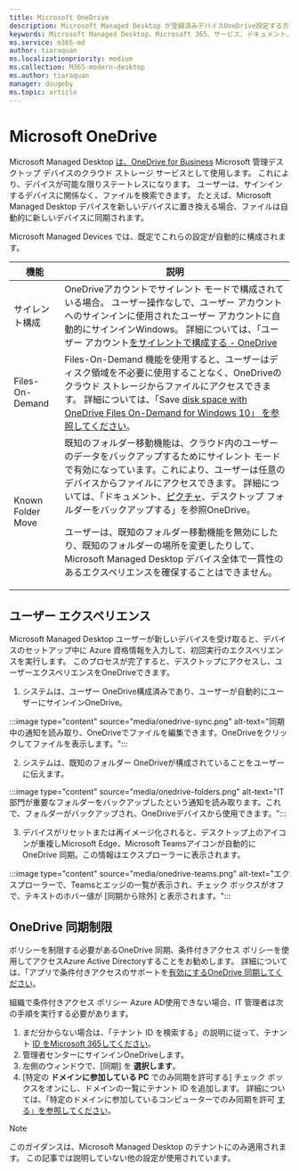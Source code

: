 ```yaml
---
title: Microsoft OneDrive
description: Microsoft Managed Desktop が登録済みデバイスOneDrive設定する方法
keywords: Microsoft Managed Desktop、Microsoft 365、サービス、ドキュメント、アプリ、line-of-business アプリ、LOB アプリ
ms.service: m365-md
author: tiaraquan
ms.localizationpriority: medium
ms.collection: M365-modern-desktop
ms.author: tiaraquan
manager: dougeby
ms.topic: article
---
```


# <a name="microsoft-onedrive"></a>Microsoft OneDrive

Microsoft Managed Desktop [は、OneDrive for Business](/onedrive/plan-onedrive-enterprise) Microsoft 管理デスクトップ デバイスのクラウド ストレージ サービスとして使用します。 これにより、デバイスが可能な限りステートレスになります。 ユーザーは、サインインするデバイスに関係なく、ファイルを検索できます。 たとえば、Microsoft Managed Desktop デバイスを新しいデバイスに置き換える場合、ファイルは自動的に新しいデバイスに同期されます。

Microsoft Managed Devices では、既定でこれらの設定が自動的に構成されます。

| 機能 | 説明 |
| ------ | ------ |
| サイレント構成 | OneDriveアカウントでサイレント モードで構成されている場合。 ユーザー操作なしで、ユーザー アカウントへのサインインに使用されたユーザー アカウントに自動的にサインインWindows。 詳細については、「ユーザー アカウント[をサイレントで構成する - OneDrive](/onedrive/use-silent-account-configuration) |
| Files-On-Demand | Files-On-Demand 機能を使用すると、ユーザーはディスク領域を不必要に使用することなく、OneDriveのクラウド ストレージからファイルにアクセスできます。 詳細については、「Save [disk space with OneDrive Files On-Demand for Windows 10」 を参照してください](https://support.microsoft.com/office/save-disk-space-with-onedrive-files-on-demand-for-windows-10-0e6860d3-d9f3-4971-b321-7092438fb38e)。 |
| Known Folder Move | 既知のフォルダー移動機能は、クラウド内のユーザーのデータをバックアップするためにサイレント モードで有効になっています。これにより、ユーザーは任意のデバイスからファイルにアクセスできます。 詳細については、「ドキュメント、[ピクチャ](https://support.microsoft.com/office/back-up-your-documents-pictures-and-desktop-folders-with-onedrive-d61a7930-a6fb-4b95-b28a-6552e77c3057)、デスクトップ フォルダーをバックアップする」を参照OneDrive。 <p> ユーザーは、既知のフォルダー移動機能を無効にしたり、既知のフォルダーの場所を変更したりして、Microsoft Managed Desktop デバイス全体で一貫性のあるエクスペリエンスを確保することはできません。</p>|

## <a name="user-experience"></a>ユーザー エクスペリエンス

Microsoft Managed Desktop ユーザーが新しいデバイスを受け取ると、デバイスのセットアップ中に Azure 資格情報を入力して、初回実行のエクスペリエンスを実行します。 このプロセスが完了すると、デスクトップにアクセスし、ユーザーエクスペリエンスをOneDriveできます。

1. システムは、ユーザー OneDrive構成済みであり、ユーザーが自動的にユーザーにサインインOneDrive。

:::image type="content" source="media/onedrive-sync.png" alt-text="同期中の通知を読み取り、OneDriveでファイルを編集できます。OneDriveをクリックしてファイルを表示します。":::

2. システムは、既知のフォルダー OneDriveが構成されていることをユーザーに伝えます。

:::image type="content" source="media/onedrive-folders.png" alt-text="IT 部門が重要なフォルダーをバックアップしたという通知を読み取ります。これで、フォルダーがバックアップされ、OneDriveデバイスから使用できます。":::

3. デバイスがリセットまたは再イメージ化されると、デスクトップ上のアイコンが重複しMicrosoft Edge、Microsoft Teamsアイコンが自動的にOneDrive 同期。この情報はエクスプローラーに表示されます。

:::image type="content" source="media/onedrive-teams.png" alt-text="エクスプローラーで、Teamsとエッジの一覧が表示され、チェック ボックスがオフで、テキストのホバー値が [同期から除外] と表示されます。":::

## <a name="onedrive-sync-restrictions"></a>OneDrive 同期制限

ポリシーを制限する必要があるOneDrive 同期、条件付きアクセス ポリシーを使用してアクセスAzure Active Directoryすることをお勧めします。 詳細については、「アプリで条件付きアクセスのサポートを[有効にするOneDrive 同期してください](/onedrive/enable-conditional-access)。

組織で条件付きアクセス ポリシー Azure AD使用できない場合、IT 管理者は次の手順を実行する必要があります。

1. まだ分からない場合は、「テナント ID を検索する」の説明に従って、テナント [ID をMicrosoft 365してください](/onedrive/find-your-office-365-tenant-id)。
1. 管理者センターにサインインOneDriveします。
1. 左側のウィンドウで、[同期] を **選択します**。
1. [特定の **ドメインに参加している PC** でのみ同期を許可する] チェック ボックスをオンにし、ドメインの一覧にテナント ID を追加します。 詳細については、「特定のドメインに参加しているコンピューターでのみ同期を許可 [する」を参照してください](/onedrive/allow-syncing-only-on-specific-domains)。

> [!NOTE]
> このガイダンスは、Microsoft Managed Desktop のテナントにのみ適用されます。 この記事では説明していない他の設定が使用されています。
